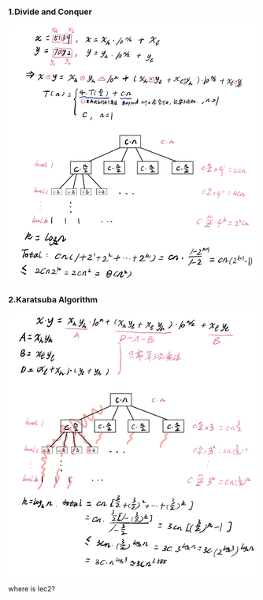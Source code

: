 ### 1.Divide and Conquer

![Divide and Conquer](images/cs170fig1.jpg)

### 2.Karatsuba Algorithm

![Karatsuba Algorithm](images/cs170fig2.jpg)

where is lec2?
